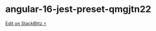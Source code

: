 # angular-16-jest-preset-qmgjtn22

[Edit on StackBlitz ⚡️](https://stackblitz.com/edit/angular-16-jest-preset-2p7y6l)